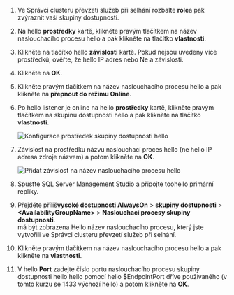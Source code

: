 1. Ve Správci clusteru převzetí služeb při selhání rozbalte **role**a pak zvýraznit vaší skupiny dostupnosti.  

2. Na hello **prostředky** kartě, klikněte pravým tlačítkem na název naslouchacího procesu hello a pak klikněte na tlačítko **vlastnosti**.

3. Klikněte na tlačítko hello **závislosti** kartě. Pokud nejsou uvedeny více prostředků, ověřte, že hello IP adres nebo Ne a závislosti.  

4. Klikněte na **OK**.

5. Klikněte pravým tlačítkem na název naslouchacího procesu hello a pak klikněte na **přepnout do režimu Online**.

6. Po hello listener je online na hello **prostředky** kartě, klikněte pravým tlačítkem na skupinu dostupnosti hello a pak klikněte na tlačítko **vlastnosti**.
   
    ![Konfigurace prostředek skupiny dostupnosti hello](./media/virtual-machines-sql-server-configure-alwayson-availability-group-listener/IC678772.gif)

7. Závislost na prostředku názvu naslouchací proces hello (ne hello IP adresa zdroje názvem) a potom klikněte na **OK**.
   
    ![Přidat závislost na název naslouchacího procesu hello](./media/virtual-machines-sql-server-configure-alwayson-availability-group-listener/IC678773.gif)

8. Spusťte SQL Server Management Studio a připojte toohello primární repliky.

9. Přejděte příliš**vysoké dostupnosti AlwaysOn** > **skupiny dostupnosti** > **\<AvailabilityGroupName\>**   >  **Naslouchací procesy skupiny dostupnosti**.  
    má být zobrazena Hello název naslouchacího procesu, který jste vytvořili ve Správci clusteru převzetí služeb při selhání.

10. Klikněte pravým tlačítkem na název naslouchacího procesu hello a pak klikněte na **vlastnosti**.

11. V hello **Port** zadejte číslo portu naslouchacího procesu skupiny dostupnosti hello hello pomocí hello $EndpointPort dříve používaného (v tomto kurzu se 1433 výchozí hello) a potom klikněte na **OK**.

